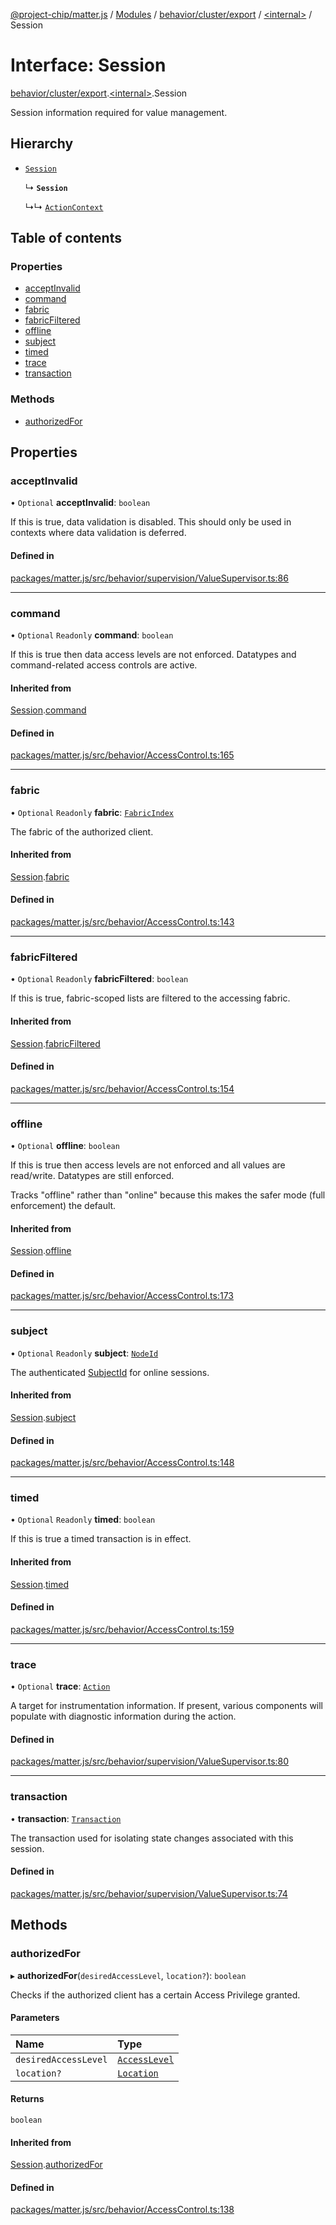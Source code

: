 [@project-chip/matter.js](../README.md) / [Modules](../modules.md) / [behavior/cluster/export](../modules/behavior_cluster_export.md) / [\<internal\>](../modules/behavior_cluster_export._internal_.md) / Session

# Interface: Session

[behavior/cluster/export](../modules/behavior_cluster_export.md).[\<internal\>](../modules/behavior_cluster_export._internal_.md).Session

Session information required for value management.

## Hierarchy

- [`Session`](behavior_export.AccessControl.Session.md)

  ↳ **`Session`**

  ↳↳ [`ActionContext`](behavior_cluster_export._internal_.ActionContext.md)

## Table of contents

### Properties

- [acceptInvalid](behavior_cluster_export._internal_.Session.md#acceptinvalid)
- [command](behavior_cluster_export._internal_.Session.md#command)
- [fabric](behavior_cluster_export._internal_.Session.md#fabric)
- [fabricFiltered](behavior_cluster_export._internal_.Session.md#fabricfiltered)
- [offline](behavior_cluster_export._internal_.Session.md#offline)
- [subject](behavior_cluster_export._internal_.Session.md#subject)
- [timed](behavior_cluster_export._internal_.Session.md#timed)
- [trace](behavior_cluster_export._internal_.Session.md#trace)
- [transaction](behavior_cluster_export._internal_.Session.md#transaction)

### Methods

- [authorizedFor](behavior_cluster_export._internal_.Session.md#authorizedfor)

## Properties

### acceptInvalid

• `Optional` **acceptInvalid**: `boolean`

If this is true, data validation is disabled.  This should only be used in contexts where data validation is
deferred.

#### Defined in

[packages/matter.js/src/behavior/supervision/ValueSupervisor.ts:86](https://github.com/project-chip/matter.js/blob/0c058ae17fdba4c0b89b8b13c309011d51782299/packages/matter.js/src/behavior/supervision/ValueSupervisor.ts#L86)

___

### command

• `Optional` `Readonly` **command**: `boolean`

If this is true then data access levels are not enforced.  Datatypes and command-related access controls are
active.

#### Inherited from

[Session](behavior_export.AccessControl.Session.md).[command](behavior_export.AccessControl.Session.md#command)

#### Defined in

[packages/matter.js/src/behavior/AccessControl.ts:165](https://github.com/project-chip/matter.js/blob/0c058ae17fdba4c0b89b8b13c309011d51782299/packages/matter.js/src/behavior/AccessControl.ts#L165)

___

### fabric

• `Optional` `Readonly` **fabric**: [`FabricIndex`](../modules/datatype_export.md#fabricindex)

The fabric of the authorized client.

#### Inherited from

[Session](behavior_export.AccessControl.Session.md).[fabric](behavior_export.AccessControl.Session.md#fabric)

#### Defined in

[packages/matter.js/src/behavior/AccessControl.ts:143](https://github.com/project-chip/matter.js/blob/0c058ae17fdba4c0b89b8b13c309011d51782299/packages/matter.js/src/behavior/AccessControl.ts#L143)

___

### fabricFiltered

• `Optional` `Readonly` **fabricFiltered**: `boolean`

If this is true, fabric-scoped lists are filtered to the accessing
fabric.

#### Inherited from

[Session](behavior_export.AccessControl.Session.md).[fabricFiltered](behavior_export.AccessControl.Session.md#fabricfiltered)

#### Defined in

[packages/matter.js/src/behavior/AccessControl.ts:154](https://github.com/project-chip/matter.js/blob/0c058ae17fdba4c0b89b8b13c309011d51782299/packages/matter.js/src/behavior/AccessControl.ts#L154)

___

### offline

• `Optional` **offline**: `boolean`

If this is true then access levels are not enforced and all values are read/write.  Datatypes are still
enforced.

Tracks "offline" rather than "online" because this makes the safer mode (full enforcement) the default.

#### Inherited from

[Session](behavior_export.AccessControl.Session.md).[offline](behavior_export.AccessControl.Session.md#offline)

#### Defined in

[packages/matter.js/src/behavior/AccessControl.ts:173](https://github.com/project-chip/matter.js/blob/0c058ae17fdba4c0b89b8b13c309011d51782299/packages/matter.js/src/behavior/AccessControl.ts#L173)

___

### subject

• `Optional` `Readonly` **subject**: [`NodeId`](../modules/datatype_export.md#nodeid)

The authenticated [SubjectId](../modules/datatype_export.md#subjectid) for online sessions.

#### Inherited from

[Session](behavior_export.AccessControl.Session.md).[subject](behavior_export.AccessControl.Session.md#subject)

#### Defined in

[packages/matter.js/src/behavior/AccessControl.ts:148](https://github.com/project-chip/matter.js/blob/0c058ae17fdba4c0b89b8b13c309011d51782299/packages/matter.js/src/behavior/AccessControl.ts#L148)

___

### timed

• `Optional` `Readonly` **timed**: `boolean`

If this is true a timed transaction is in effect.

#### Inherited from

[Session](behavior_export.AccessControl.Session.md).[timed](behavior_export.AccessControl.Session.md#timed)

#### Defined in

[packages/matter.js/src/behavior/AccessControl.ts:159](https://github.com/project-chip/matter.js/blob/0c058ae17fdba4c0b89b8b13c309011d51782299/packages/matter.js/src/behavior/AccessControl.ts#L159)

___

### trace

• `Optional` **trace**: [`Action`](behavior_cluster_export._internal_.Action.md)

A target for instrumentation information.  If present, various components will populate with diagnostic
information during the action.

#### Defined in

[packages/matter.js/src/behavior/supervision/ValueSupervisor.ts:80](https://github.com/project-chip/matter.js/blob/0c058ae17fdba4c0b89b8b13c309011d51782299/packages/matter.js/src/behavior/supervision/ValueSupervisor.ts#L80)

___

### transaction

• **transaction**: [`Transaction`](behavior_export._internal_.Transaction-1.md)

The transaction used for isolating state changes associated with this session.

#### Defined in

[packages/matter.js/src/behavior/supervision/ValueSupervisor.ts:74](https://github.com/project-chip/matter.js/blob/0c058ae17fdba4c0b89b8b13c309011d51782299/packages/matter.js/src/behavior/supervision/ValueSupervisor.ts#L74)

## Methods

### authorizedFor

▸ **authorizedFor**(`desiredAccessLevel`, `location?`): `boolean`

Checks if the authorized client has a certain Access Privilege granted.

#### Parameters

| Name | Type |
| :------ | :------ |
| `desiredAccessLevel` | [`AccessLevel`](../enums/cluster_export.AccessLevel.md) |
| `location?` | [`Location`](behavior_export.AccessControl.Location.md) |

#### Returns

`boolean`

#### Inherited from

[Session](behavior_export.AccessControl.Session.md).[authorizedFor](behavior_export.AccessControl.Session.md#authorizedfor)

#### Defined in

[packages/matter.js/src/behavior/AccessControl.ts:138](https://github.com/project-chip/matter.js/blob/0c058ae17fdba4c0b89b8b13c309011d51782299/packages/matter.js/src/behavior/AccessControl.ts#L138)
